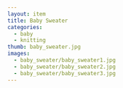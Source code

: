```yaml
---
layout: item
title: Baby Sweater
categories:
  - baby
  - knitting
thumb: baby_sweater.jpg
images:
  - baby_sweater/baby_sweater1.jpg
  - baby_sweater/baby_sweater2.jpg
  - baby_sweater/baby_sweater3.jpg
---
```

